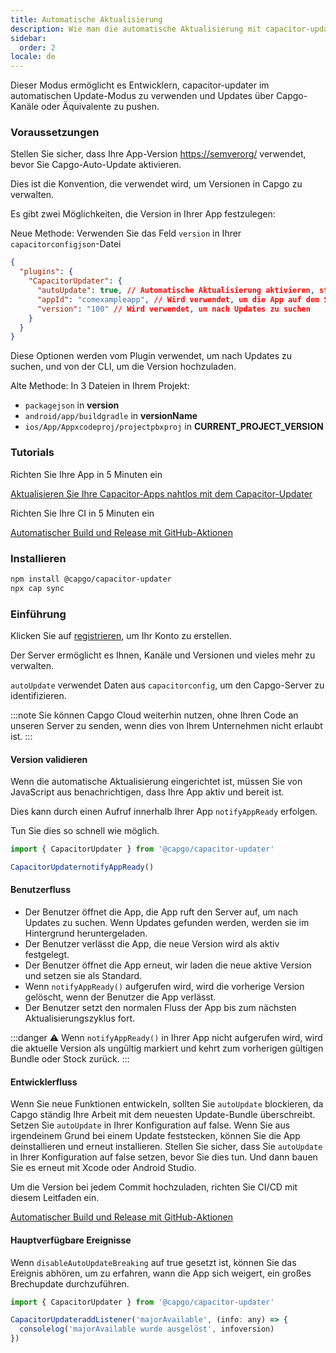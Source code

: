 ```yaml
---
title: Automatische Aktualisierung
description: Wie man die automatische Aktualisierung mit capacitor-updater verwendet
sidebar:
  order: 2
locale: de
---
```


Dieser Modus ermöglicht es Entwicklern, capacitor-updater im automatischen Update-Modus zu verwenden und Updates über Capgo-Kanäle oder Äquivalente zu pushen.

### Voraussetzungen

Stellen Sie sicher, dass Ihre App-Version [https://semverorg/](https://semverorg/) verwendet, bevor Sie Capgo-Auto-Update aktivieren.

Dies ist die Konvention, die verwendet wird, um Versionen in Capgo zu verwalten.

Es gibt zwei Möglichkeiten, die Version in Ihrer App festzulegen:

Neue Methode: Verwenden Sie das Feld `version` in Ihrer `capacitorconfigjson`-Datei

```json
{
  "plugins": {
    "CapacitorUpdater": {
      "autoUpdate": true, // Automatische Aktualisierung aktivieren, standardmäßig true
      "appId": "comexampleapp", // Wird verwendet, um die App auf dem Server zu identifizieren
      "version": "100" // Wird verwendet, um nach Updates zu suchen
    }
  }
}
```
Diese Optionen werden vom Plugin verwendet, um nach Updates zu suchen, und von der CLI, um die Version hochzuladen.

Alte Methode:
In 3 Dateien in Ihrem Projekt:

* `packagejson` in **version**
* `android/app/buildgradle` in **versionName**
* `ios/App/Appxcodeproj/projectpbxproj` in **CURRENT\_PROJECT\_VERSION**

### Tutorials

Richten Sie Ihre App in 5 Minuten ein

[Aktualisieren Sie Ihre Capacitor-Apps nahtlos mit dem Capacitor-Updater](https://capgoapp/blog/update-your-capacitor-apps-seamlessly-using-capacitor-updater)

Richten Sie Ihre CI in 5 Minuten ein

[Automatischer Build und Release mit GitHub-Aktionen](https://capgoapp/blog/automatic-build-and-release-with-github-actions)

### Installieren

```bash
npm install @capgo/capacitor-updater
npx cap sync
```

### Einführung

Klicken Sie auf [registrieren](https://capgoapp), um Ihr Konto zu erstellen.

Der Server ermöglicht es Ihnen, Kanäle und Versionen und vieles mehr zu verwalten.

`autoUpdate` verwendet Daten aus `capacitorconfig`, um den Capgo-Server zu identifizieren.

:::note
Sie können Capgo Cloud weiterhin nutzen, ohne Ihren Code an unseren Server zu senden, wenn dies von Ihrem Unternehmen nicht erlaubt ist.
:::

#### Version validieren

Wenn die automatische Aktualisierung eingerichtet ist, müssen Sie von JavaScript aus benachrichtigen, dass Ihre App aktiv und bereit ist.

Dies kann durch einen Aufruf innerhalb Ihrer App `notifyAppReady` erfolgen.

Tun Sie dies so schnell wie möglich.

```ts
import { CapacitorUpdater } from '@capgo/capacitor-updater'

CapacitorUpdaternotifyAppReady()
```

#### Benutzerfluss
* Der Benutzer öffnet die App, die App ruft den Server auf, um nach Updates zu suchen. Wenn Updates gefunden werden, werden sie im Hintergrund heruntergeladen.
* Der Benutzer verlässt die App, die neue Version wird als aktiv festgelegt.
* Der Benutzer öffnet die App erneut, wir laden die neue aktive Version und setzen sie als Standard.
* Wenn `notifyAppReady()` aufgerufen wird, wird die vorherige Version gelöscht, wenn der Benutzer die App verlässt.
* Der Benutzer setzt den normalen Fluss der App bis zum nächsten Aktualisierungszyklus fort.

:::danger
⚠️ Wenn `notifyAppReady()` in Ihrer App nicht aufgerufen wird, wird die aktuelle Version als ungültig markiert und kehrt zum vorherigen gültigen Bundle oder Stock zurück.
:::

#### Entwicklerfluss

Wenn Sie neue Funktionen entwickeln, sollten Sie `autoUpdate` blockieren, da Capgo ständig Ihre Arbeit mit dem neuesten Update-Bundle überschreibt.
Setzen Sie `autoUpdate` in Ihrer Konfiguration auf false.
Wenn Sie aus irgendeinem Grund bei einem Update feststecken, können Sie die App deinstallieren und erneut installieren.
Stellen Sie sicher, dass Sie `autoUpdate` in Ihrer Konfiguration auf false setzen, bevor Sie dies tun.
Und dann bauen Sie es erneut mit Xcode oder Android Studio.

Um die Version bei jedem Commit hochzuladen, richten Sie CI/CD mit diesem Leitfaden ein.

[Automatischer Build und Release mit GitHub-Aktionen](https://capgoapp/blog/automatic-build-and-release-with-github-actions)

#### Hauptverfügbare Ereignisse

Wenn `disableAutoUpdateBreaking` auf true gesetzt ist, können Sie das Ereignis abhören, um zu erfahren, wann die App sich weigert, ein großes Brechupdate durchzuführen.

```jsx
import { CapacitorUpdater } from '@capgo/capacitor-updater'

CapacitorUpdateraddListener('majorAvailable', (info: any) => {
  consolelog('majorAvailable wurde ausgelöst', infoversion)
})
```